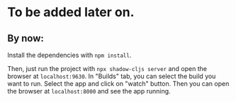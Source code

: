 # To be added later on.

## By now: 

Install the dependencies with `npm install`.

Then, just run the project with `npx shadow-cljs server` and open the browser at `localhost:9630`. In "Builds" tab, you can select the build you want to run. Select the app and click on "watch" button. Then you can open the browser at `localhost:8000` and see the app running.